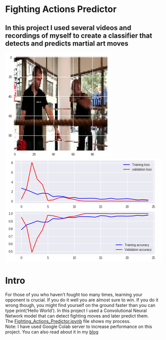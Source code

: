 # Fighting Actions Predictor

## In this project I used several videos and recordings of myself to create a classifier that detects and predicts martial art moves

![Hook](https://github.com/Shaier/Fighting-Actions-Predictor/blob/master/Hook.PNG)  
![Model](https://github.com/Shaier/Fighting-Actions-Predictor/blob/master/Model.PNG)  

# Intro
For those of you who haven’t fought too many times, learning your opponent is crucial. If you do it well you are almost sure to win. 
If you do it wrong though, you might find yourself on the ground faster than you can type print(‘Hello World’).
In this project I used a Convolutional Neural Network model that can detect fighting moves and later predict them.  
The [Fighting_Actions_Predictor.ipynb](Fighting_Actions_Predictor.ipynb) file shows my process.   
Note: I have used Google Colab server to increase performance on this project.
You can also read about it in my [blog](https://towardsdatascience.com/fighting-actions-predictor-aka-fap-f1c9ce4c6d03)
